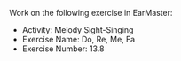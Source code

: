 Work on the following exercise in EarMaster:
- Activity: Melody Sight-Singing
- Exercise Name: Do, Re, Me, Fa
- Exercise Number: 13.8
